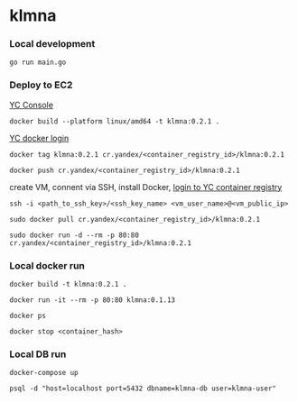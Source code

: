 # klmna

### Local development

```
go run main.go
```

### Deploy to EC2

[YC Console](https://console.yandex.cloud)

```
docker build --platform linux/amd64 -t klmna:0.2.1 .
```

[YC docker login](https://yandex.cloud/ru/docs/container-registry/operations/authentication)

```
docker tag klmna:0.2.1 cr.yandex/<container_registry_id>/klmna:0.2.1

docker push cr.yandex/<container_registry_id>/klmna:0.2.1
```

create VM, connent via SSH, install Docker, [login to YC container registry](https://yandex.cloud/ru/docs/container-registry/tutorials/run-docker-on-vm/console#run) 

```
ssh -i <path_to_ssh_key>/<ssh_key_name> <vm_user_name>@<vm_public_ip>

sudo docker pull cr.yandex/<container_registry_id>/klmna:0.2.1

sudo docker run -d --rm -p 80:80 cr.yandex/<container_registry_id>/klmna:0.2.1
```

### Local docker run

```
docker build -t klmna:0.2.1 .

docker run -it --rm -p 80:80 klmna:0.1.13

docker ps

docker stop <container_hash>
```

### Local DB run

```
docker-compose up

psql -d "host=localhost port=5432 dbname=klmna-db user=klmna-user"
```
